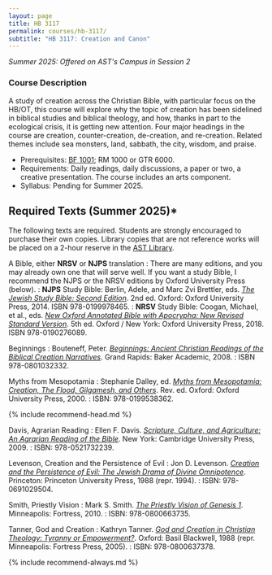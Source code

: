 ```yaml
---
layout: page
title: HB 3117
permalink: courses/hb-3117/
subtitle: "HB 3117: Creation and Canon"
---
```


*Summer 2025: Offered on AST's Campus in Session 2*

### Course Description

A study of creation across the Christian Bible, with particular focus on the HB/OT, this course will explore why the topic of creation has been sidelined in biblical studies and biblical theology, and how, thanks in part to the ecological crisis, it is getting new attention. Four major headings in the course are creation, counter-creation, de-creation, and re-creation. Related themes include sea monsters, land, sabbath, the city, wisdom, and praise.

- Prerequisites: [BF 1001](../bf-1001/); RM 1000 or GTR 6000.
- Requirements: Daily readings, daily discussions, a paper or two, a creative presentation. The course includes an arts component.
- Syllabus: Pending for Summer 2025.
<!-- [Download the latest version (Fall 2021, v 1.0)](https://github.com/danieldriver/Syllabi/raw/master/HB/HB%203117-Creation.pdf). -->

## Required Texts (Summer 2025)*

The following texts are required. Students are strongly encouraged to
purchase their own copies. Library copies that are not reference works
will be placed on a 2-hour reserve in the [AST Library](http://www.astheology.ns.ca/library/index.html).

A Bible, either **NRSV** or **NJPS** translation
: There are many editions, and you may already own one that will serve well. If you want a study Bible, I recommend the NJPS or the NRSV editions by Oxford University Press (below).
: **NJPS** Study Bible: Berlin, Adele, and Marc Zvi Brettler, eds. [*The Jewish Study Bible: Second Edition*](https://amzn.to/3O5Paqr). 2nd ed. Oxford: Oxford University Press, 2014. ISBN 978-0199978465.
: **NRSV** Study Bible: Coogan, Michael, et al., eds. [*New Oxford Annotated Bible with Apocrypha: New Revised Standard Version*](https://amzn.to/2qpjO6P). 5th ed. Oxford / New York: Oxford University Press, 2018. ISBN 978-0190276089.

Beginnings
: Bouteneff, Peter. [*Beginnings: Ancient Christian Readings of the Biblical Creation Narratives*](https://amzn.to/4lX47LE). Grand Rapids: Baker Academic, 2008.
: ISBN 978-0801032332.

Myths from Mesopotamia
: Stephanie Dalley, ed. [*Myths from Mesopotamia: Creation, The Flood, Gilgamesh, and Others*](https://amzn.to/38cLUoF). Rev. ed. Oxford: Oxford University Press, 2000.
: ISBN: 978-0199538362.


{% include recommend-head.md %}

Davis, Agrarian Reading
: Ellen F. Davis. [*Scripture, Culture, and Agriculture: An Agrarian Reading of the Bible*](https://amzn.to/2Y46qWN). New York: Cambridge University Press, 2009.
: ISBN: 978-0521732239.

Levenson, Creation and the Persistence of Evil
: Jon D. Levenson. [*Creation and the Persistence of Evil: The Jewish Drama of Divine Omnipotence*](https://amzn.to/3mBMbtK). Princeton: Princeton University Press, 1988 (repr. 1994).
: ISBN: 978-0691029504.

Smith, Priestly Vision
: Mark S. Smith. [*The Priestly Vision of Genesis 1*](https://amzn.to/3h7eL2o). Minneapolis: Fortress, 2010.
: ISBN: 978-0800663735.

Tanner, God and Creation
: Kathryn Tanner. [*God and Creation in Christian Theology: Tyranny or Empowerment?*](https://amzn.to/3Djwg9a). Oxford: Basil Blackwell, 1988 (repr. Minneapolis: Fortress Press, 2005).
: ISBN: 978-0800637378.

{% include recommend-always.md %}
